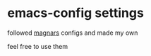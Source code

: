 
emacs-config settings
=====================

followed 
[magnars](https://github.com/magnars/.emacs.d/) configs and made my own

feel free to use them

